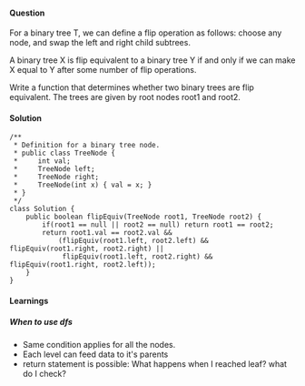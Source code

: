 #### Question
For a binary tree T, we can define a flip operation as follows: choose any node, and swap the left and right child subtrees.

A binary tree X is flip equivalent to a binary tree Y if and only if we can make X equal to Y after some number of flip operations.

Write a function that determines whether two binary trees are flip equivalent.  The trees are given by root nodes root1 and root2.

#### Solution

```
/**
 * Definition for a binary tree node.
 * public class TreeNode {
 *     int val;
 *     TreeNode left;
 *     TreeNode right;
 *     TreeNode(int x) { val = x; }
 * }
 */
class Solution {
    public boolean flipEquiv(TreeNode root1, TreeNode root2) {
        if(root1 == null || root2 == null) return root1 == root2;
        return root1.val == root2.val && 
            (flipEquiv(root1.left, root2.left) && flipEquiv(root1.right, root2.right) ||
             flipEquiv(root1.left, root2.right) && flipEquiv(root1.right, root2.left));
    }
}
```
#### Learnings
##### When to use dfs
- Same condition applies for all the nodes. 
- Each level can feed data to it's parents
- return statement is possible: What happens when I reached leaf? what do I check?
